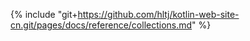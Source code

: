 {% include "git+https://github.com/hltj/kotlin-web-site-cn.git/pages/docs/reference/collections.md" %}
